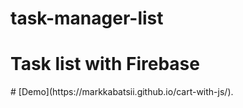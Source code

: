 # task-manager-list
<h1>Task list with Firebase</h1>
# [Demo](https://markkabatsii.github.io/cart-with-js/).

